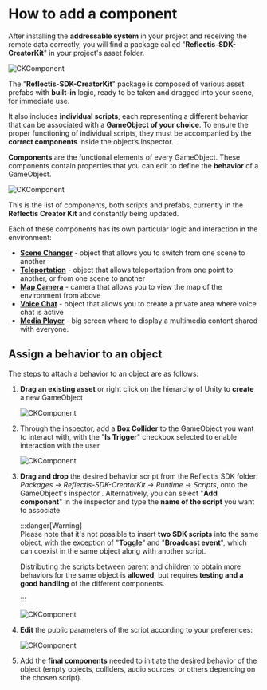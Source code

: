﻿---
sidebar_position: 1
---

# How to add a component

After installing the **addressable system** in your project and receiving the remote data correctly, you will find a package called "**Reflectis-SDK-CreatorKit**" in your project's asset folder.

![CKComponent](/img/sdkcomponent_1.png) 

The "**Reflectis-SDK-CreatorKit**" package is composed of various asset prefabs with **built-in** logic, ready to be taken and dragged into your scene, for immediate use. 

It also includes **individual scripts**, each representing a different behavior that can be associated with a **GameObject of your choice**. 
To ensure the proper functioning of individual scripts, they must be accompanied by the **correct components** inside the object’s Inspector.

**Components** are the functional elements of every GameObject. These components contain properties that you can edit to define the **behavior** of a GameObject.

![CKComponent](/img/sdkcomponent_2.png) 

This is the list of components, both scripts and prefabs, currently in the **Reflectis Creator Kit** and constantly being updated.

Each of these components has its own particular logic and interaction in the environment:
- **[Scene Changer](listofcomponents/SceneChanger)** - object that allows you to switch from one scene to another
- **[Teleportation](listofcomponents/Teleportation)** - object that allows teleportation from one point to another, or from one scene to another
- **[Map Camera](listofcomponents/MapCamera)** - camera that allows you to view the map of the environment from above
- **[Voice Chat](listofcomponents/VoiceChat)** - object that allows you to create a private area where voice chat is active
- **[Media Player](listofcomponents/MediaPlayer)** - big screen where to display a multimedia content shared with everyone.


## Assign a behavior to an object
The steps to attach a behavior to an object are as follows:

1. **Drag an existing asset** or right click on the hierarchy of Unity to **create** a new GameObject

	![CKComponent](/img/sdkcomponent_3.png) 

2. Through the inspector, add a **Box Collider** to the GameObject you want to interact with, with the "**Is Trigger**" checkbox selected to enable interaction with the user

	![CKComponent](/img/sdkcomponent_4.png) 

3. **Drag and drop** the desired behavior script from the Reflectis SDK folder: *Packages → Reflectis-SDK-CreatorKit → Runtime → Scripts*, onto the GameObject's inspector		. 
Alternatively, you can select "**Add component**" in the inspector and type the **name of the script** you want to associate

	:::danger[Warning]		
	Please note that it's not possible to insert **two SDK scripts** into the same object, with the exception of "**Toggle**" and "**Broadcast event**", which can coexist in the same object along with another script.
	
	Distributing the scripts between parent and children to obtain more behaviors for the same object is **allowed**, but requires **testing and a good handling** of the different components.
	
	:::

	![CKComponent](/img/sdkcomponent_6.png) 

4. **Edit** the public parameters of the script according to your preferences:

	![CKComponent](/img/sdkcomponent_7.png) 

5. Add the **final components** needed to initiate the desired behavior of the object (empty objects, colliders, audio sources, or others depending on the chosen script).